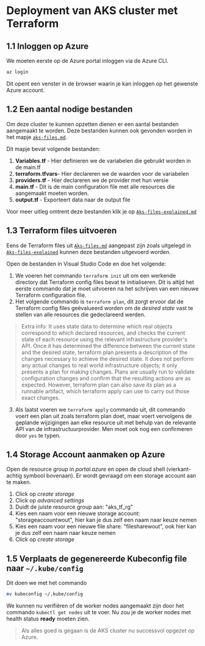 # Deployment van AKS cluster met Terraform

## 1.1 Inloggen op Azure

We moeten eerste op de Azure portal inloggen via de Azure CLI.

```bash
az login
```

Dit opent een venster in de browser waarin je kan inloggen op het gewenste Azure account.

## 1.2 Een aantal nodige bestanden

Om deze cluster te kunnen opzetten dienen er een aantal bestanden aangemaakt te worden. Deze bestanden kunnen ook gevonden worden in het mapje [`aks-files.md`](https://github.com/WoutBeyens/CICDaas-store/tree/main/Files/Aks-files).

Dit mapje bevat volgende bestanden:

1. **Variables.tf** - Hier definieren we de variabelen die gebruikt worden in de main.tf
2. **terraform.tfvars**- Hier declareren we de waarden voor de variabelen
3. **providers.tf** - Hier declareren we de provider met hun versie
4. **main.tf** - Dit is de main configuration file met alle resources die aangemaakt moeten worden.
5. **output.tf** - Exporteert data naar de output file

Voor meer uitleg omtrent deze bestanden klik je op [`Aks-files-explained.md`](Files/extra-uitleg/Aks-files-explained.md)

## 1.3 Terraform files uitvoeren

Eens de Terraform files uit [`Aks-files.md`](https://github.com/WoutBeyens/CICDaas-store/tree/main/Files/Aks-files) aangepast zijn zoals uitgelegd in [`Aks-files-explained`](Files/extra-uitleg/Aks-files-explained.md) kunnen deze bestanden uitgevoerd worden.

Open de bestanden in Visual Studio Code en doe het volgende:

1. We voeren het commando `terraform init` uit om een werkende directory dat Terraform config files bevat te initialiseren. Dit is altijd het eerste commando dat je moet uitvoeren na het schrijven van een nieuwe Terraform configuration file.
2. Het volgende commando is `terraform plan`, dit zorgt ervoor dat de Terraform config files geëvalueerd worden om de *desired state* vast te stellen van alle resources die gedeclareerd werden.

> Extra info: It uses state data to determine which real objects correspond to which declared resources, and checks the current state of each resource using the relevant infrastructure provider's API. Once it has determined the difference between the current state and the desired state, terraform plan presents a description of the changes necessary to achieve the desired state. It does not perform any actual changes to real world infrastructure objects; it only presents a plan for making changes. Plans are usually run to validate configuration changes and confirm that the resulting actions are as expected. However, terraform plan can also save its plan as a runnable artifact, which terraform apply can use to carry out those exact changes.

3. Als laatst voeren we `terraform apply` commando uit, dit commando voert een plan uit zoals terraform plan doet, maar voert vervolgens de geplande wijzigingen aan elke resource uit met behulp van de relevante API van de infrastructuurprovider. Men moet ook nog een confirmeren door `yes` te typen.

## 1.4 Storage Account aanmaken op Azure

Open de resource group in *portal.azure* en open de cloud shell (vierkant-achtig symbool bovenaan). Er wordt gevraagd om een storage account aan te maken.
1. Click op *create storage*
2. Click op *advanced settings*
3. Duidt de juiste resource group aan: "aks_tf_rg"
4. Kies een naam voor een nieuwe storage account: "storageaccountwout", hier kan je dus zelf een naam naar keuze nemen
5. Kies een naam voor een nieuwe file share: "filesharewout", ook hier kan je dus zelf een naam naar keuze nemen
6. Click op *create storage*

## 1.5 Verplaats de gegenereerde Kubeconfig file naar `~/.kube/config`

Dit doen we met het commando

```bash
mv kubeconfig ~/.kube/config
```

We kunnen nu verifiëren of de worker nodes aangemaakt zijn door het commando `kubectl get nodes` uit te voer. Nu zou je de worker nodes met health status **ready** moeten zien.

> Als alles goed is gegaan is de AKS cluster nu successvol opgezet op Azure.